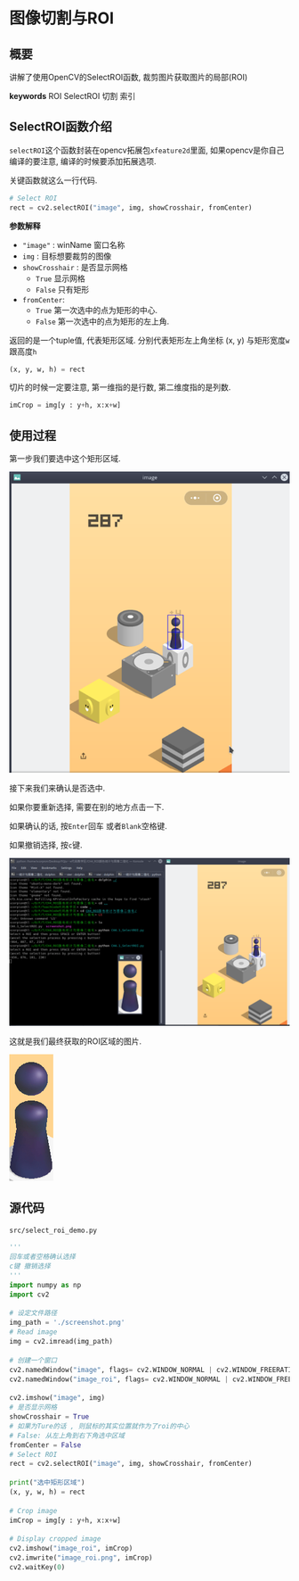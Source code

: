 # 图像切割与ROI


## 概要
讲解了使用OpenCV的SelectROI函数, 裁剪图片获取图片的局部(ROI)

**keywords** ROI SelectROI 切割 索引

## SelectROI函数介绍



`selectROI`这个函数封装在opencv拓展包`xfeature2d`里面, 如果opencv是你自己编译的要注意, 编译的时候要添加拓展选项.

关键函数就这么一行代码.

```python
# Select ROI
rect = cv2.selectROI("image", img, showCrosshair, fromCenter)
```



**参数解释**

* `"image"` : winName 窗口名称
* `img` : 目标想要裁剪的图像
* `showCrosshair` : 是否显示网格
  * `True` 显示网格
  * `False` 只有矩形
* `fromCenter`:
  * `True` 第一次选中的点为矩形的中心.
  * `False` 第一次选中的点为矩形的左上角.



返回的是一个tuple值, 代表矩形区域. 分别代表矩形左上角坐标 (x, y) 与矩形宽度`w`跟高度`h`

```python
(x, y, w, h) = rect
```

切片的时候一定要注意,  第一维指的是行数, 第二维度指的是列数. 

```python
imCrop = img[y : y+h, x:x+w]
```



## 使用过程

第一步我们要选中这个矩形区域.

![Screenshot_20180202_221457.png](./image/Screenshot_20180202_221457.png)

接下来我们来确认是否选中.

如果你要重新选择, 需要在别的地方点击一下.

如果确认的话, 按`Enter`回车 或者`Blank`空格键. 

如果撤销选择, 按`c`键.



![Screenshot_20180202_221701.png](./image/Screenshot_20180202_221701.png)



这就是我们最终获取的ROI区域的图片.

![20180202image_roi.png](./image/20180202image_roi.png)



## 源代码


`src/select_roi_demo.py`
```python
'''
回车或者空格确认选择
c键 撤销选择
'''
import numpy as np
import cv2

# 设定文件路径
img_path = './screenshot.png'
# Read image
img = cv2.imread(img_path)

# 创建一个窗口
cv2.namedWindow("image", flags= cv2.WINDOW_NORMAL | cv2.WINDOW_FREERATIO)
cv2.namedWindow("image_roi", flags= cv2.WINDOW_NORMAL | cv2.WINDOW_FREERATIO)

cv2.imshow("image", img)
# 是否显示网格 
showCrosshair = True
# 如果为Ture的话 , 则鼠标的其实位置就作为了roi的中心
# False: 从左上角到右下角选中区域
fromCenter = False
# Select ROI
rect = cv2.selectROI("image", img, showCrosshair, fromCenter)

print("选中矩形区域")
(x, y, w, h) = rect

# Crop image
imCrop = img[y : y+h, x:x+w]

# Display cropped image
cv2.imshow("image_roi", imCrop)
cv2.imwrite("image_roi.png", imCrop)
cv2.waitKey(0)
```

